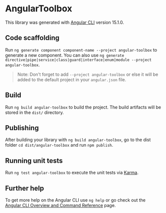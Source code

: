 # AngularToolbox

This library was generated with [Angular CLI](https://github.com/angular/angular-cli) version 15.1.0.

## Code scaffolding

Run `ng generate component component-name --project angular-toolbox` to generate a new component. You can also use `ng generate directive|pipe|service|class|guard|interface|enum|module --project angular-toolbox`.
> Note: Don't forget to add `--project angular-toolbox` or else it will be added to the default project in your `angular.json` file. 

## Build

Run `ng build angular-toolbox` to build the project. The build artifacts will be stored in the `dist/` directory.

## Publishing

After building your library with `ng build angular-toolbox`, go to the dist folder `cd dist/angular-toolbox` and run `npm publish`.

## Running unit tests

Run `ng test angular-toolbox` to execute the unit tests via [Karma](https://karma-runner.github.io).

## Further help

To get more help on the Angular CLI use `ng help` or go check out the [Angular CLI Overview and Command Reference](https://angular.io/cli) page.
